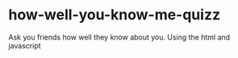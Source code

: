 # how-well-you-know-me-quizz
Ask you friends how well they know about you.  Using the html and javascript 
